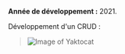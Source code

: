 **Année de développement :** 2021.</br>

Développement d'un CRUD :
> ![Image of Yaktocat](https://imgur.com/PgUr86j.png)